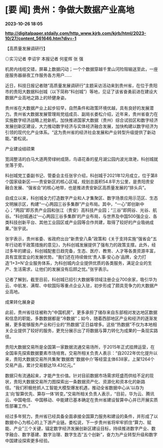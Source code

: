 # [要 闻] 贵州：争做大数据产业高地

**2023-10-26 18:05**

**http://digitalpaper.stdaily.com/http_www.kjrb.com/kjrb/html/2023-10/27/content_561646.htm?div=-1**

【高质量发展调研行】

 ◎实习记者 李诏宇 本报记者 何星辉 张 强

 机房内线缆交错，屏幕上数据闪动；一个个数据穿越千里山河险阻输送至此，一座座服务器昼夜工作服务各方用户……

 近日，科技日报记者随“高质量发展调研行”主题采访活动来到贵州省，在位于贵阳市的贵阳大数据科创城（以下简称“科创城”）等地，见证了该省奋勇前进在建设大数据产业高地之路上的矫健身姿。

 贵州省在大数据产业上起步较早，自然条件和政策环境优越，具有良好的发展潜力。贵州省大数据发展管理局党组成员、副局长娄松介绍，近年来，贵州省奋力在实施数字经济战略上抢新机，加快推进国家大数据（贵州）综合试验区和数字经济发展创新区建设，大力推动数字经济与实体经济融合发展，加快构建以数字经济为引领的现代化产业体系。“这为贵州省的经济社会发展和产业转型升级提供了新动能。”娄松说。

 产业建设结硕果

 宽阔整洁的白马大道两旁绿树成荫，鸟语花香的星月湖公园内波光潋滟，科创城就坐落于旁。

 科创城党工委副书记、管委会主任张宇介绍，科创城于2021年12月成立，位于第8个国家级新区——贵安新区的核心区域，规划总面积54.8平方公里，是贵阳贵安融合发展、“强省会”的核心地带，也是推进贵安新区高质量发展的“排头兵”。

 自成立以来，科创城全力打造数字产业和人才集聚区、数字场景应用示范区、生态文明展示区，构建“一心两园三谷多集群”产业布局。其中，“一心”即创新中心；“两园”即苏贵产业园和张江（贵安）高科技产业园；“三谷”即网谷、光谷、航谷。“科创城通过‘一心两园三谷多集群’的产业布局，与世界及中国500强企业、各类科技创新平台、其他工业园区或产业园等合作共建，取得了较好的产业吸纳成果。”张宇说。

 张宇表示，贵州省委、省政府出台“新贵安八条”政策和《关于支持实施“强省会”五年行动若干政策措施的意见》，为科创城发展提供了强有力的政策支撑。此外，经过多年的建设，科创城配套日趋完备，生态、医疗、教育、人才等各类资源丰富，具有宜居宜业的发展优势。“我们还在持续做优‘贵人事·安心办’品牌，全力打造‘1+3+N’企业服务体系，为科创城内企业提供优质的各类服务，满足企业的生产、生活需求，让他们的发展没有后顾之忧。”张宇表示。

 记者了解到，截至目前，科创城已招引大数据等领域注册企业700余家，吸引华为云、中航发、满帮、中软国际等重点企业入驻，初步形成了颇具竞争力的大数据产业高地。

 成果转化展身姿

 此前，贵州省往往被称为“中国机房”，更多承担了储存来自东部相对发达地区数据和信息的职能，多数数据都是“冷数据”；如今，随着西部地区产业和经济的逐渐发展，更多能够服务产业和行业的“热数据”正日益增多。这些“热数据”不仅为本地相关企业提供了较好的服务，更充分展示出了将数据与算力转化为成果的一条现实路径。

 贵阳大数据交易所是全国第一家数据流通交易场所，于2015年正式挂牌运营，在全国率先探索数据要素市场培育。交易所相关负责人表示：“自2022年优化提升以来，贵阳大数据交易所共集聚‘数据商’‘数据中介’等经营主体638家，上架1264个交易产品，累计交易额达19.43亿元。”

 数据只有流通起来，才能产生价值。针对目前数据市场需求旺盛而供给不足的现状，贵阳大数据交易所力图探索出一条数据资产化、资源化和资本化的新路径。“我们积极抢抓人工智能大模型爆发机遇，推动全省数据中心从‘以存为主’向‘智算优先、算存一体’转变。”交易所相关负责人表示，“目前，华为云、腾讯云、中国电信、中国移动、中能建已基本确定在贵州省建设智算中心并已开展实质性部署工作。”

 经过多年努力，贵州省已经具备全面承接全国算力服务和建设的条件，并形成了以数据中心为核心的上下游产业链。娄松说，下一步贵州省将牢牢抓住“算力、赋能、产业”三个关键，锚定数字经济发展创新区建设目标，持续推进数字产业、数字融合、数字基建、数字治理、数字生态“五个创新”，奋力为产业转型升级和数字中国建设探索更多经验。